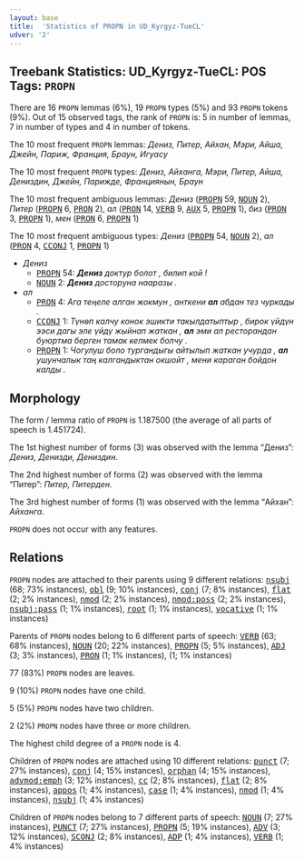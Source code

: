```yaml
---
layout: base
title:  'Statistics of PROPN in UD_Kyrgyz-TueCL'
udver: '2'
---
```


## Treebank Statistics: UD_Kyrgyz-TueCL: POS Tags: `PROPN`

There are 16 `PROPN` lemmas (6%), 19 `PROPN` types (5%) and 93 `PROPN` tokens (9%).
Out of 15 observed tags, the rank of `PROPN` is: 5 in number of lemmas, 7 in number of types and 4 in number of tokens.

The 10 most frequent `PROPN` lemmas: <em>Дениз, Питер, Айхан, Мэри, Айша, Джейн, Париж, Франция, Браун, Игуасу</em>

The 10 most frequent `PROPN` types:  <em>Дениз, Айханга, Мэри, Питер, Айша, Дениздин, Джейн, Парижде, Франциянын, Браун</em>

The 10 most frequent ambiguous lemmas: <em>Дениз</em> (<tt><a href="ky_tuecl-pos-PROPN.html">PROPN</a></tt> 59, <tt><a href="ky_tuecl-pos-NOUN.html">NOUN</a></tt> 2), <em>Питер</em> (<tt><a href="ky_tuecl-pos-PROPN.html">PROPN</a></tt> 6, <tt><a href="ky_tuecl-pos-PRON.html">PRON</a></tt> 2), <em>ал</em> (<tt><a href="ky_tuecl-pos-PRON.html">PRON</a></tt> 14, <tt><a href="ky_tuecl-pos-VERB.html">VERB</a></tt> 9, <tt><a href="ky_tuecl-pos-AUX.html">AUX</a></tt> 5, <tt><a href="ky_tuecl-pos-PROPN.html">PROPN</a></tt> 1), <em>биз</em> (<tt><a href="ky_tuecl-pos-PRON.html">PRON</a></tt> 3, <tt><a href="ky_tuecl-pos-PROPN.html">PROPN</a></tt> 1), <em>мен</em> (<tt><a href="ky_tuecl-pos-PRON.html">PRON</a></tt> 6, <tt><a href="ky_tuecl-pos-PROPN.html">PROPN</a></tt> 1)

The 10 most frequent ambiguous types:  <em>Дениз</em> (<tt><a href="ky_tuecl-pos-PROPN.html">PROPN</a></tt> 54, <tt><a href="ky_tuecl-pos-NOUN.html">NOUN</a></tt> 2), <em>ал</em> (<tt><a href="ky_tuecl-pos-PRON.html">PRON</a></tt> 4, <tt><a href="ky_tuecl-pos-CCONJ.html">CCONJ</a></tt> 1, <tt><a href="ky_tuecl-pos-PROPN.html">PROPN</a></tt> 1)


* <em>Дениз</em>
  * <tt><a href="ky_tuecl-pos-PROPN.html">PROPN</a></tt> 54: <em><b>Дениз</b> доктур болот , билип кой !</em>
  * <tt><a href="ky_tuecl-pos-NOUN.html">NOUN</a></tt> 2: <em><b>Дениз</b> досторуна нааразы .</em>
* <em>ал</em>
  * <tt><a href="ky_tuecl-pos-PRON.html">PRON</a></tt> 4: <em>Ага теңеле алган жокмун , анткени <b>ал</b> абдан тез чуркады .</em>
  * <tt><a href="ky_tuecl-pos-CCONJ.html">CCONJ</a></tt> 1: <em>Түнѳп калчу конок эшикти такылдатыптыр , бирок үйдүн ээси дагы эле үйдү жыйнап жаткан , <b>ал</b> эми ал ресторандан буюртма берген тамак келмек болчу .</em>
  * <tt><a href="ky_tuecl-pos-PROPN.html">PROPN</a></tt> 1: <em>Чогулуш боло тургандыгы айтылып жаткан учурда , <b>ал</b> ушунчалык таң калгандыктан окшойт , мени караган бойдон калды .</em>

## Morphology

The form / lemma ratio of `PROPN` is 1.187500 (the average of all parts of speech is 1.451724).

The 1st highest number of forms (3) was observed with the lemma “Дениз”: <em>Дениз, Денизди, Дениздин</em>.

The 2nd highest number of forms (2) was observed with the lemma “Питер”: <em>Питер, Питерден</em>.

The 3rd highest number of forms (1) was observed with the lemma “Айхан”: <em>Айханга</em>.

`PROPN` does not occur with any features.


## Relations

`PROPN` nodes are attached to their parents using 9 different relations: <tt><a href="ky_tuecl-dep-nsubj.html">nsubj</a></tt> (68; 73% instances), <tt><a href="ky_tuecl-dep-obl.html">obl</a></tt> (9; 10% instances), <tt><a href="ky_tuecl-dep-conj.html">conj</a></tt> (7; 8% instances), <tt><a href="ky_tuecl-dep-flat.html">flat</a></tt> (2; 2% instances), <tt><a href="ky_tuecl-dep-nmod.html">nmod</a></tt> (2; 2% instances), <tt><a href="ky_tuecl-dep-nmod-poss.html">nmod:poss</a></tt> (2; 2% instances), <tt><a href="ky_tuecl-dep-nsubj-pass.html">nsubj:pass</a></tt> (1; 1% instances), <tt><a href="ky_tuecl-dep-root.html">root</a></tt> (1; 1% instances), <tt><a href="ky_tuecl-dep-vocative.html">vocative</a></tt> (1; 1% instances)

Parents of `PROPN` nodes belong to 6 different parts of speech: <tt><a href="ky_tuecl-pos-VERB.html">VERB</a></tt> (63; 68% instances), <tt><a href="ky_tuecl-pos-NOUN.html">NOUN</a></tt> (20; 22% instances), <tt><a href="ky_tuecl-pos-PROPN.html">PROPN</a></tt> (5; 5% instances), <tt><a href="ky_tuecl-pos-ADJ.html">ADJ</a></tt> (3; 3% instances), <tt><a href="ky_tuecl-pos-PRON.html">PRON</a></tt> (1; 1% instances),  (1; 1% instances)

77 (83%) `PROPN` nodes are leaves.

9 (10%) `PROPN` nodes have one child.

5 (5%) `PROPN` nodes have two children.

2 (2%) `PROPN` nodes have three or more children.

The highest child degree of a `PROPN` node is 4.

Children of `PROPN` nodes are attached using 10 different relations: <tt><a href="ky_tuecl-dep-punct.html">punct</a></tt> (7; 27% instances), <tt><a href="ky_tuecl-dep-conj.html">conj</a></tt> (4; 15% instances), <tt><a href="ky_tuecl-dep-orphan.html">orphan</a></tt> (4; 15% instances), <tt><a href="ky_tuecl-dep-advmod-emph.html">advmod:emph</a></tt> (3; 12% instances), <tt><a href="ky_tuecl-dep-cc.html">cc</a></tt> (2; 8% instances), <tt><a href="ky_tuecl-dep-flat.html">flat</a></tt> (2; 8% instances), <tt><a href="ky_tuecl-dep-appos.html">appos</a></tt> (1; 4% instances), <tt><a href="ky_tuecl-dep-case.html">case</a></tt> (1; 4% instances), <tt><a href="ky_tuecl-dep-nmod.html">nmod</a></tt> (1; 4% instances), <tt><a href="ky_tuecl-dep-nsubj.html">nsubj</a></tt> (1; 4% instances)

Children of `PROPN` nodes belong to 7 different parts of speech: <tt><a href="ky_tuecl-pos-NOUN.html">NOUN</a></tt> (7; 27% instances), <tt><a href="ky_tuecl-pos-PUNCT.html">PUNCT</a></tt> (7; 27% instances), <tt><a href="ky_tuecl-pos-PROPN.html">PROPN</a></tt> (5; 19% instances), <tt><a href="ky_tuecl-pos-ADV.html">ADV</a></tt> (3; 12% instances), <tt><a href="ky_tuecl-pos-SCONJ.html">SCONJ</a></tt> (2; 8% instances), <tt><a href="ky_tuecl-pos-ADP.html">ADP</a></tt> (1; 4% instances), <tt><a href="ky_tuecl-pos-VERB.html">VERB</a></tt> (1; 4% instances)

